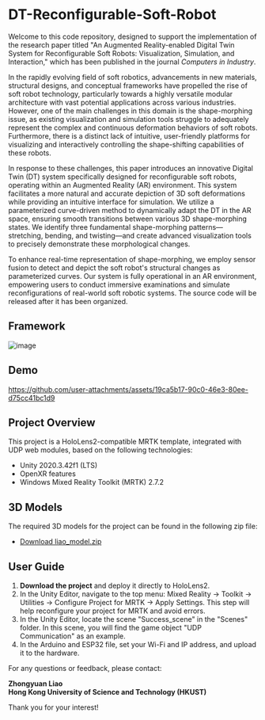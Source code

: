 # DT-Reconfigurable-Soft-Robot

Welcome to this code repository, designed to support the implementation of the research paper titled "An Augmented Reality-enabled Digital Twin System for Reconfigurable Soft Robots: Visualization, Simulation, and Interaction," which has been published in the journal *Computers in Industry*.

In the rapidly evolving field of soft robotics, advancements in new materials, structural designs, and conceptual frameworks have propelled the rise of soft robot technology, particularly towards a highly versatile modular architecture with vast potential applications across various industries. However, one of the main challenges in this domain is the shape-morphing issue, as existing visualization and simulation tools struggle to adequately represent the complex and continuous deformation behaviors of soft robots. Furthermore, there is a distinct lack of intuitive, user-friendly platforms for visualizing and interactively controlling the shape-shifting capabilities of these robots.

In response to these challenges, this paper introduces an innovative Digital Twin (DT) system specifically designed for reconfigurable soft robots, operating within an Augmented Reality (AR) environment. This system facilitates a more natural and accurate depiction of 3D soft deformations while providing an intuitive interface for simulation. We utilize a parameterized curve-driven method to dynamically adapt the DT in the AR space, ensuring smooth transitions between various 3D shape-morphing states. We identify three fundamental shape-morphing patterns—stretching, bending, and twisting—and create advanced visualization tools to precisely demonstrate these morphological changes. 

To enhance real-time representation of shape-morphing, we employ sensor fusion to detect and depict the soft robot's structural changes as parameterized curves. Our system is fully operational in an AR environment, empowering users to conduct immersive examinations and simulate reconfigurations of real-world soft robotic systems. The source code will be released after it has been organized.

## Framework

![image](https://github.com/user-attachments/assets/71f707f9-2e47-4f6d-9508-94a39ea0f753)

## Demo



https://github.com/user-attachments/assets/19ca5b17-90c0-46e3-80ee-d75cc41bc1d9



## Project Overview

This project is a HoloLens2-compatible MRTK template, integrated with UDP web modules, based on the following technologies:

- Unity 2020.3.42f1 (LTS)
- OpenXR features
- Windows Mixed Reality Toolkit (MRTK) 2.7.2

## 3D Models

The required 3D models for the project can be found in the following zip file:

- [Download liao_model.zip](<https://github.com/yuanzero/DT-Reconfigurable-Soft-Robot/blob/master/liao_model.rar>)

## User Guide

1. **Download the project** and deploy it directly to HoloLens2.
2. In the Unity Editor, navigate to the top menu: Mixed Reality -> Toolkit -> Utilities -> Configure Project for MRTK -> Apply Settings. This step will help reconfigure your project for MRTK and avoid errors.
3. In the Unity Editor, locate the scene "Success_scene" in the "Scenes" folder. In this scene, you will find the game object "UDP Communication" as an example.
4. In the Arduino and ESP32 file, set your Wi-Fi and IP address, and upload it to the hardware.

For any questions or feedback, please contact:

**Zhongyuan Liao**  
**Hong Kong University of Science and Technology (HKUST)**  

Thank you for your interest!
